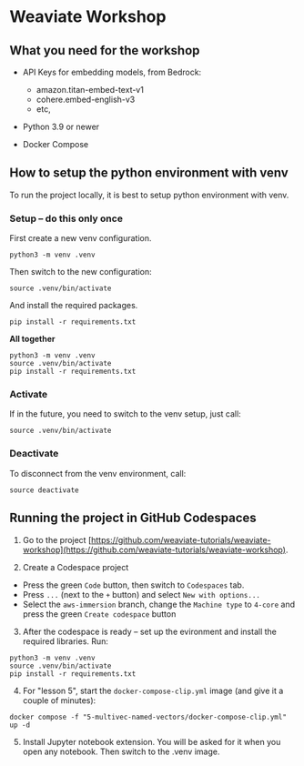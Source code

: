 # Weaviate Workshop


## What you need for the workshop

* API Keys for embedding models, from Bedrock:
  * amazon.titan-embed-text-v1
  * cohere.embed-english-v3
  * etc,

* Python 3.9 or newer

* Docker Compose

## How to setup the python environment with venv
To run the project locally, it is best to setup python environment with venv.

### Setup – do this only once
First create a new venv configuration.
```
python3 -m venv .venv
```

Then switch to the new configuration:
```
source .venv/bin/activate
```

And install the required packages.
```
pip install -r requirements.txt
```

**All together**
```
python3 -m venv .venv
source .venv/bin/activate
pip install -r requirements.txt
```

### Activate
If in the future, you need to switch to the venv setup, just call:
```
source .venv/bin/activate
```

### Deactivate
To disconnect from the venv environment, call:
```
source deactivate
```


## Running the project in GitHub Codespaces

1. Go to the project [https://github.com/weaviate-tutorials/weaviate-workshop](https://github.com/weaviate-tutorials/weaviate-workshop).

2. Create a Codespace project
  * Press the green `Code` button, then switch to `Codespaces` tab.
  * Press `...` (next to the `+` button) and select `New with options...`
  * Select the `aws-immersion` branch, change the `Machine type` to `4-core` and press the green `Create codespace` button

3. After the codespace is ready – set up the evironment and install the required libraries. Run:
```
python3 -m venv .venv
source .venv/bin/activate
pip install -r requirements.txt
```

4. For "lesson 5", start the `docker-compose-clip.yml` image (and give it a couple of minutes):
```
docker compose -f "5-multivec-named-vectors/docker-compose-clip.yml" up -d
```

5. Install Jupyter notebook extension. You will be asked for it when you open any notebook. Then switch to the .venv image.